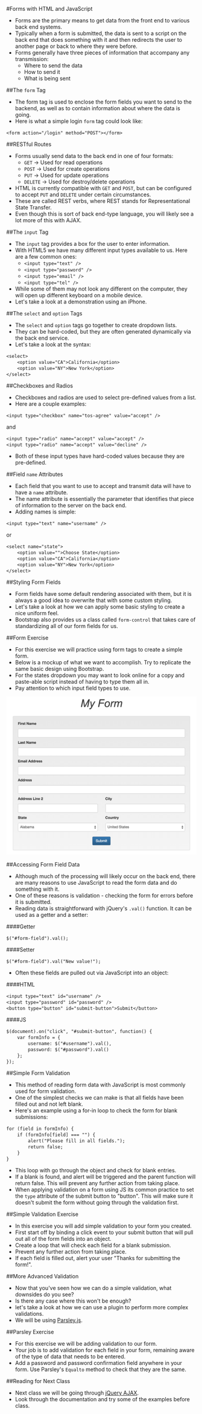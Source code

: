 #Forms with HTML and JavaScript
- Forms are the primary means to get data from the front end to various back end systems.
- Typically when a form is submitted, the data is sent to a script on the back end that does something with it and then redirects the user to another page or back to where they were before.
- Forms generally have three pieces of information that accompany any transmission:
	- Where to send the data
	- How to send it
	- What is being sent

##The `form` Tag
- The form tag is used to enclose the form fields you want to send to the backend, as well as to contain information about where the data is going.
- Here is what a simple login `form` tag could look like:

```
<form action="/login" method="POST"></form>
```

##RESTful Routes
- Forms usually send data to the back end in one of four formats:
	- `GET` -> Used for read operations
	- `POST` -> Used for create operations
	- `PUT` -> Used for update operations
	- `DELETE` -> Used for destroy/delete operations
- HTML is currently compatible with `GET` and `POST`, but can be configured to accept `PUT` and `DELETE` under certain circumstances.
- These are called REST verbs, where REST stands for Representational State Transfer.
- Even though this is sort of back end-type language, you will likely see a lot more of this with AJAX.

##The `input` Tag
- The `input` tag provides a box for the user to enter information.
- With HTML5 we have many different input types available to us. Here are a few common ones:
	- `<input type="text" />`
	- `<input type="password" />`
	- `<input type="email" />`
	- `<input type="tel" />`
- While some of them may not look any different on the computer, they will open up different keyboard on a mobile device.
- Let's take a look at a demonstration using an iPhone.

##The `select` and `option` Tags
- The `select` and `option` tags go together to create dropdown lists.
- They can be hard-coded, but they are often generated dynamically via the back end service.
- Let's take a look at the syntax:

```
<select>
	<option value="CA">California</option>
	<option value="NY">New York</option>
</select>
```

##Checkboxes and Radios
- Checkboxes and radios are used to select pre-defined values from a list.
- Here are a couple examples:

```
<input type="checkbox" name="tos-agree" value="accept" />
```
and

```
<input type="radio" name="accept" value="accept" />
<input type="radio" name="accept" value="decline" />
```
- Both of these input types have hard-coded values because they are pre-defined.

##Field `name` Attributes
- Each field that you want to use to accept and transmit data will have to have a `name` attribute.
- The name attribute is essentially the parameter that identifies that piece of information to the server on the back end.
- Adding names is simple:

```
<input type="text" name="username" />
```
or

```
<select name="state">
	<option value="">Choose State</option>
	<option value="CA">California</option>
	<option value="NY">New York</option>
</select>
```

##Styling Form Fields
- Form fields have some default rendering associated with them, but it is always a good idea to overwrite that with some custom styling.
- Let's take a look at how we can apply some basic styling to create a nice uniform feel.
- Bootstrap also provides us a class called `form-control` that takes care of standardizing all of our form fields for us.

##Form Exercise
- For this exercise we will practice using form tags to create a simple form.
- Below is a mockup of what we want to accomplish. Try to replicate the same basic design using Bootstrap.
- For the states dropdown you may want to look online for a copy and paste-able script instead of having to type them all in.
- Pay attention to which input field types to use.

![HTML Form](img/html_form.png)

##Accessing Form Field Data
- Although much of the processing will likely occur on the back end, there are many reasons to use JavaScript to read the form data and do something with it.
- One of these reasons is validation - checking the form for errors before it is submitted.
- Reading data is straightforward with jQuery's `.val()` function. It can be used as a getter and a setter:

####Getter

```
$("#form-field").val();
```
####Setter

```
$("#form-field").val("New value!");
```
- Often these fields are pulled out via JavaScript into an object:

####HTML

```
<input type="text" id="username" />
<input type="password" id="password" />
<button type="button" id="submit-button">Submit</button>
```
####JS

```
$(document).on("click", "#submit-button", function() {
	var formInfo = {
		username: $("#username").val(),
		password: $("#password").val()
	};
});
```

##Simple Form Validation
- This method of reading form data with JavaScript is most commonly used for form validation.
- One of the simplest checks we can make is that all fields have been filled out and not left blank.
- Here's an example using a for-in loop to check the form for blank submissions:

```
for (field in formInfo) {
	if (formInfo[field] === "") {
		alert("Please fill in all fields.");
		return false;
	}
}
```
- This loop with go through the object and check for blank entries.
- If a blank is found, and alert will be triggered and the parent function will return false. This will prevent any further action from taking place.
- When applying validation on a form using JS its common practice to set the `type` attribute of the submit button to "button". This will make sure it doesn't submit the form without going through the validation first.

##Simple Validation Exercise
- In this exercise you will add simple validation to your form you created.
- First start off by binding a click event to your submit button that will pull out all of the form fields into an object.
- Create a loop that will check each field for a blank submission.
- Prevent any further action from taking place.
- If each field is filled out, alert your user "Thanks for submitting the form!".

##More Advanced Validation
- Now that you've seen how we can do a simple validation, what downsides do you see?
- Is there any case where this won't be enough?
- let's take a look at how we can use a plugin to perform more complex validations.
- We will be using [Parsley.js](http://parsleyjs.org/).

##Parsley Exercise
- For this exercise we will be adding validation to our form.
- Your job is to add validation for each field in your form, remaining aware of the type of data that needs to be entered.
- Add a password and password confirmation field anywhere in your form. Use Parsley's `Equalto` method to check that they are the same.

##Reading for Next Class
- Next class we will be going through [jQuery AJAX](http://api.jquery.com/jquery.ajax/).
- Look through the documentation and try some of the examples before class.